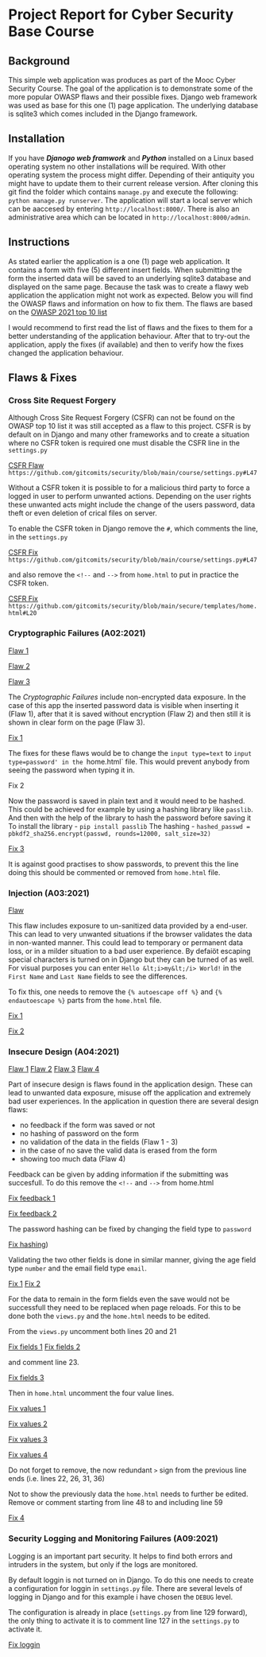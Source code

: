 # Project Report for Cyber Security Base Course

## Background

This simple web application was produces as part of the Mooc Cyber Security Course. 
The goal of the application is to demonstrate some of the more popular OWASP flaws and their possible fixes.
Django web framework was used as base for this one (1) page application. The underlying database is sqlite3 which comes included in the 
Django framework. 


## Installation

If you have ***Djanogo web framwork*** and ***Python*** installed on a Linux based operating system no other installations will be required. 
With other operating system the process might differ. 
Depending of their antiquity you might have to update them to their current release version. 
After cloning this git find the folder which contains `manage.py` and execute the following: `python manage.py runserver`.
The application will start a local server which can be aaccesed by entering `http://localhost:8000/`. There is also an administrative area which can be located in `http://localhost:8000/admin`. 


## Instructions

As stated earlier the application is a one (1) page web application. It contains a form with five (5) different insert fields. 
When submitting the form the inserted data will be saved to an underlying sqlite3 database and displayed on the same page.
Because the task was to create a flawy web application the application might not work as expected. 
Below you will find the OWASP flaws and information on how to fix them.
The flaws are based on the [OWASP 2021 top 10 list](https://owasp.org/www-project-top-ten/) 

I would recommend to first read the list of flaws and the fixes to them for a better understanding of the application behaviour.
After that to try-out the application, apply the fixes (if available) and then to verify how the fixes changed the application behaviour.


## Flaws & Fixes

### Cross Site Request Forgery

Although Cross Site Request Forgery (CSFR) can not be found on the OWASP top 10 list it was still accepted as a flaw to this project.
CSFR is by default on in Django and many other frameworks and to create a situation where no CSFR token is required one must disable the CSFR line in the `settings.py`
  
[CSFR Flaw](https://github.com/gitcomits/security/blob/main/course/settings.py#L47) 
`https://github.com/gitcomits/security/blob/main/course/settings.py#L47`

Without a CSFR token it is possible to for a malicious third party to force a logged in user to perform unwanted actions. Depending on the user rights these unwanted acts might include the change of the users password, data theft or even deletion of crical files on server. 

To enable the CSFR token in Django remove the `#`, which comments the line, in the `settings.py`

[CSFR Fix](https://github.com/gitcomits/security/blob/main/course/settings.py#L47) 
`https://github.com/gitcomits/security/blob/main/course/settings.py#L47`

and also remove the `<!--` and `-->` from `home.html` to put in practice the CSFR token.

[CSFR Fix](https://github.com/gitcomits/security/blob/main/secure/templates/home.html#L20)
`https://github.com/gitcomits/security/blob/main/secure/templates/home.html#L20`


### Cryptographic Failures (A02:2021)

[Flaw 1](https://github.com/gitcomits/security/blob/main/secure/templates/home.html#L41)

[Flaw 2](https://github.com/gitcomits/security/blob/main/secure/views.py#L11)

[Flaw 3](https://github.com/gitcomits/security/blob/main/secure/templates/home.html#L57)

The *Cryptographic Failures* include non-encrypted data exposure. 
In the case of this app the inserted password data is visible when inserting it (Flaw 1), after that it is saved without encryption (Flaw 2) and then still it is shown in clear form on the page (Flaw 3).   


[Fix 1](https://github.com/gitcomits/security/blob/main/secure/templates/home.html#L40)

The fixes for these flaws would be to change the `input type=text` to `input type=password' in the `home.html` file. This would prevent anybody from seeing the password when typing it in. 

Fix 2

Now the password is saved in plain text and it would need to be hashed. This could be achieved for example by using a hashing library like `passlib`. 
And then with the help of the library to hash the password before saving it
To install the library - `pip install passlib`
The hashing - `hashed_passwd = pbkdf2_sha256.encrypt(passwd, rounds=12000, salt_size=32)`

[Fix 3](https://github.com/gitcomits/security/blob/main/secure/templates/home.html#L57)

It is against good practises to show passwords, to prevent this the line doing this should be commented or removed from `home.html` file.


### Injection (A03:2021)

[Flaw](https://github.com/gitcomits/security/blob/main/secure/templates/home.html#L51)

This flaw includes exposure to un-sanitized data provided by a end-user. This can lead to very unwanted situations if the browser validates the data in non-wanted manner. This could lead to temporary or permanent data loss, or in a milder situation to a bad user experience. By defaiöt escaping special characters is turned on in Django but they can be turned of as well. 
For visual purposes you can enter `Hello &lt;i>my&lt;/i> World!` in the `First Name` and `Last Name` fields to see the differences.


To fix this, one needs to remove the `{% autoescape off %}` and `{% endautoescape %}` parts from the `home.html` file.

[Fix 1](https://github.com/gitcomits/security/blob/main/secure/templates/home.html#L51)

[Fix 2](https://github.com/gitcomits/security/blob/main/secure/templates/home.html#L52)


### Insecure Design (A04:2021)

[Flaw 1](https://github.com/gitcomits/security/blob/main/secure/templates/home.html#L31)
[Flaw 2](https://github.com/gitcomits/security/blob/main/secure/templates/home.html#L36)
[Flaw 3](https://github.com/gitcomits/security/blob/main/secure/templates/home.html#L41)
[Flaw 4](https://github.com/gitcomits/security/blob/main/secure/templates/home.html#L48)

Part of insecure design is flaws found in the application design. These can lead to unwanted data exposure, misuse off the application and extremely bad user experiences. In the application in question there are several design flaws: 

- no feedback if the form was saved or not
- no hashing of password on the form 
- no validation of the data in the fields (Flaw 1 - 3)
- in the case of no save the valid data is erased from the form
- showing too much data (Flaw 4)

Feedback can be given by adding information if the submitting was succesfull. To do this remove the `<!--` and `-->` from home.html

[Fix feedback 1](https://github.com/gitcomits/security/blob/main/secure/templates/home.html#L6)

[Fix feedback 2](https://github.com/gitcomits/security/blob/main/secure/templates/home.html#L15)

The password hashing can be fixed by changing the field type to `password` 

[Fix hashing](https://github.com/gitcomits/security/blob/main/secure/templates/home.html#L40))

Validating the two other fields is done in similar manner, giving the age field type `number` and the email field type `email`.

[Fix 1](https://github.com/gitcomits/security/blob/main/secure/templates/home.html#L30)
[Fix 2](https://github.com/gitcomits/security/blob/main/secure/templates/home.html#L35)

For the data to remain in the form fields even the save would not be successfull they need to be replaced when page reloads. 
For this to be done both the `views.py` and the `home.html` needs to be edited. 

From the `views.py` uncomment both lines 20 and 21

[Fix fields 1](https://github.com/gitcomits/security/blob/main/secure/views.py#L20)
[Fix fields 2](https://github.com/gitcomits/security/blob/main/secure/views.py#L21)

and comment line 23.

[Fix fields 3](https://github.com/gitcomits/security/blob/main/secure/views.py#L23)

Then in `home.html` uncomment the four value lines. 

[Fix values 1](https://github.com/gitcomits/security/blob/main/secure/templates/home.html#L23)

[Fix values 2](https://github.com/gitcomits/security/blob/main/secure/templates/home.html#L27)

[Fix values 3](https://github.com/gitcomits/security/blob/main/secure/templates/home.html#L32)

[Fix values 4](https://github.com/gitcomits/security/blob/main/secure/templates/home.html#L37)

Do not forget to remove, the now redundant `>` sign from the previous line ends (i.e. lines 22, 26, 31, 36)

Not to show the previously data the `home.html` needs to further be edited.
Remove or comment starting from line 48 to and including line 59

[Fix 4](https://github.com/gitcomits/security/blob/main/s#L48ecure/templates/home.html#L48)


### Security Logging and Monitoring Failures (A09:2021)

Logging is an important part security. It helps to find both errors and intruders in the system, but only if the logs are monitored.

By default loggin is not turned on in Django. To do this one needs to create a configuration for loggin  in `settings.py` file.
There are several levels of logging in Django and for this example i have chosen the `DEBUG` level. 

The configuration is already in place (`settings.py` from line 129 forward), the only thing to activate it is to comment line 127 in the `settings.py` to activate it.

[Fix loggin](https://github.com/gitcomits/security/blob/main/course/settings.py#L127)



